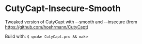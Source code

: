# CutyCapt-Insecure-Smooth
Tweaked version of CutyCapt with --smooth and --insecure (from https://github.com/hoehrmann/CutyCapt)

Build with:
```$ qmake CutyCapt.pro && make```
